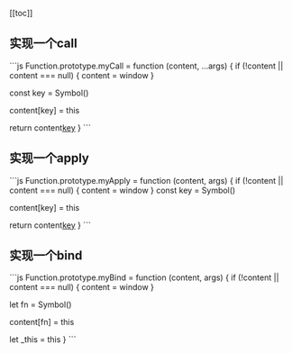 [[toc]]

## 实现一个call

\`\`\`js
Function.prototype.myCall = function (content, ...args) {
  if (!content || content === null) {
    content = window
  }

  const key = Symbol()

  content[key] = this

  return content[key](...args)
}
\`\`\`

## 实现一个apply

\`\`\`js
Function.prototype.myApply = function (content, args) {
  if (!content || content === null) {
    content = window
  }
  const key = Symbol()

  content[key] = this

  return content[key](...args)
}
\`\`\`

## 实现一个bind

\`\`\`js
Function.prototype.myBind = function (content, args) {
  if (!content || content === null) {
    content = window
  }

  let fn = Symbol()

  content[fn] = this

  let _this = this
}
\`\`\`
